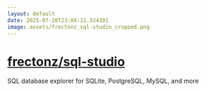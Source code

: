 ```yaml
---
layout: default
date: 2025-07-28T23:04:11.524391
image: assets/frectonz_sql-studio_cropped.png
---
```


# [frectonz/sql-studio](https://github.com/frectonz/sql-studio)

SQL database explorer for SQLite, PostgreSQL, MySQL, and more
